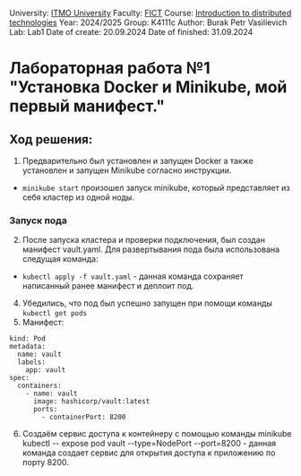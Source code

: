 University: [ITMO University](https://itmo.ru/ru/)
Faculty: [FICT](https://fict.itmo.ru)
Course: [Introduction to distributed technologies](https://github.com/itmo-ict-faculty/introduction-to-distributed-technologies)
Year: 2024/2025
Group: K4111c
Author: Burak Petr Vasilievich
Lab: Lab1
Date of create: 20.09.2024
Date of finished: 31.09.2024

# Лабораторная работа №1 "Установка Docker и Minikube, мой первый манифест."

## Ход решения:
1. Предварительно был установлен и запущен Docker а также установлен и запущен Minikube согласно инструкции.
- `minikube start` произошел запуск minikube, который представляет из себя кластер из одной ноды.
### Запуск пода
2. После запуска кластера и проверки подключения, был создан манифест vault.yaml. Для развертывания пода была использована следущая команда:
- `kubectl apply -f vault.yaml` - данная команда сохраняет написанный ранее манифест и деплоит под.
4. Убедились, что под был успешно запущен при помощи команды `kubectl get pods`
5. Манифест:

```apiVersion: v1
kind: Pod
metadata:
  name: vault
  labels:
    app: vault
spec:
  containers:
    - name: vault
      image: hashicorp/vault:latest
      ports:
        - containerPort: 8200
```

6. Создаём сервис доступа к контейнеру с помощью команды minikube kubectl -- expose pod vault --type=NodePort --port=8200 - данная команда создает сервис для открытия доступа к приложению по порту 8200.